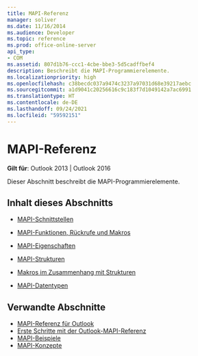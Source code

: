 ```yaml
---
title: MAPI-Referenz
manager: soliver
ms.date: 11/16/2014
ms.audience: Developer
ms.topic: reference
ms.prod: office-online-server
api_type:
- COM
ms.assetid: 807d1b76-ccc1-4cbe-bbe3-5d5cadffbef4
description: Beschreibt die MAPI-Programmierelemente.
ms.localizationpriority: high
ms.openlocfilehash: c38becdc037a9474c3237a97031d68e39217aebc
ms.sourcegitcommit: a1d9041c20256616c9c183f7d1049142a7ac6991
ms.translationtype: HT
ms.contentlocale: de-DE
ms.lasthandoff: 09/24/2021
ms.locfileid: "59592151"
---
```

# <a name="mapi-reference"></a>MAPI-Referenz
 
**Gilt für**: Outlook 2013 | Outlook 2016 
  
Dieser Abschnitt beschreibt die MAPI-Programmierelemente.
  
## <a name="in-this-section"></a>Inhalt dieses Abschnitts

- [MAPI-Schnittstellen](mapi-interfaces.md)
    
- [MAPI-Funktionen, Rückrufe und Makros](mapi-functions-callbacks-and-macros.md)
    
- [MAPI-Eigenschaften](mapi-properties.md)
    
- [MAPI-Strukturen](mapi-structures.md)
    
- [Makros im Zusammenhang mit Strukturen](macros-related-to-structures.md)
    
- [MAPI-Datentypen](mapi-data-types.md)
    
## <a name="related-sections"></a>Verwandte Abschnitte

- [MAPI-Referenz für Outlook](outlook-mapi-reference.md) 
- [Erste Schritte mit der Outlook-MAPI-Referenz](getting-started-with-the-outlook-mapi-reference.md)
- [MAPI-Beispiele](mapi-samples.md)
- [MAPI-Konzepte](mapi-concepts.md)
  


